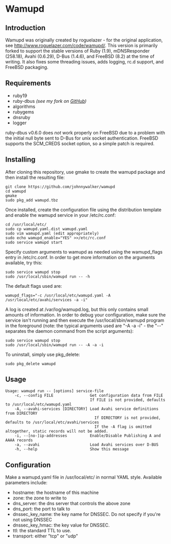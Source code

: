 Wamupd
======

Introduction
------------

Wamupd was originally created by roguelazer - for the original application,
see http://www.roguelazer.com/code/wamupd/. This version is primarily forked
to support the stable versions of Ruby (1.9), mDNSResponder (258.18), 
Avahi (0.6.29), D-Bus (1.4.6), and FreeBSD (8.2) at the time of writing. It 
also fixes some threading issues, adds logging, rc.d support, and FreeBSD 
packaging.

Requirements
------------

 * ruby19
 * ruby-dbus *(see my fork on [GitHub](https://github.com/johnnywalker/ruby-dbus))*
 * algorithms
 * rubygems
 * dnsruby
 * logger

ruby-dbus v0.6.0 does _not_ work properly on FreeBSD due to a problem with the
initial null byte sent to D-Bus for unix socket authentication. FreeBSD
supports the SCM\_CREDS socket option, so a simple patch is required.

Installing
----------

After cloning this repository, use gmake to create the wamupd package and then 
install the resulting file:

    git clone https://github.com/johnnywalker/wamupd
    cd wamupd
    gmake
    sudo pkg_add wamupd.tbz

Once installed, create the configuration file using the distribution template
and enable the wamupd service in your /etc/rc.conf:

    cd /usr/local/etc/
    sudo cp wamupd.yaml.dist wamupd.yaml
    sudo vim wamupd.yaml (edit appropriately)
    sudo echo wamupd_enable="YES" >>/etc/rc.conf
    sudo service wamupd start

Specify custom arguments to wamupd as needed using the wamupd\_flags entry in 
/etc/rc.conf. In order to get more information on the arguments available, try this:

    sudo service wamupd stop
    sudo /usr/local/sbin/wamupd run -- -h

The default flags used are:

    wamupd_flags="-c /usr/local/etc/wamupd.yaml -A /usr/local/etc/avahi/services -a -i"

A log is created at /var/log/wamupd.log, but this only contains small amounts
of information. In order to debug your configuration, make sure the service
isn't running and then execute the /usr/local/sbin/wamupd program in the 
foreground (note: the typical arguments used are "-A -a -i" - the "--" separates
the daemon command from the script arguments):

    sudo service wamupd stop
    sudo /usr/local/sbin/wamupd run -- -A -a -i

To uninstall, simply use pkg_delete:

    sudo pkg_delete wamupd

Usage
-----

    Usage: wamupd run -- [options] service-file
        -c, --config FILE                Get configuration data from FILE
                                         If FILE is not provided, defaults to /usr/local/etc/wamupd.yaml
        -A, --avahi-services [DIRECTORY] Load Avahi service definitions from DIRECTORY
                                           If DIRECTORY is not provided, defaults to /usr/local/etc/avahi/services
                                           If the -A flag is omitted altogether, static records will not be added.
        -i, --[no-]ip-addresses          Enable/Disable Publishing A and AAAA records
        -a, --avahi                      Load Avahi services over D-BUS
        -h, --help                       Show this message

Configuration
-------------

Make a wamupd.yaml file in /usr/local/etc/ in normal YAML style. Available
parameters include:
  - hostname: the hostname of this machine
  - zone: the zone to write to
  - dns\_server: the dns server that controls the above zone
  - dns\_port: the port to talk to
  - dnssec\_key\_name: the key name for DNSSEC. Do not specify if you're
    not using DNSSEC
  - dnssec\_key\_hmac: the key value for DNSSEC.
  - ttl: the standard TTL to use.
  - transport: either "tcp" or "udp"
